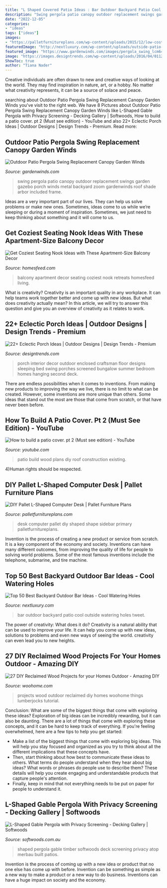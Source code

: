 ```yaml
---
title: "L Shaped Covered Patio Ideas : Bar Outdoor Backyard Patio Cool Outside Watering Holes Tweet"
description: "Swing pergola patio canopy outdoor replacement swings garden gazebo porch winds metal backyard zoom gardenwinds roof shade arbor included frame"
date: "2022-12-05"
categories:
- "ideas"
tags: ["ideas"]
images:
- "https://palletfurnitureplans.com/wp-content/uploads/2015/12/low-cost-L-shape-pallet-computer-desk.jpg"
featuredImage: "http://nextluxury.com/wp-content/uploads/outside-patio-bar-ideas.jpg"
featured_image: "https://www.gardenwinds.com/images/pergola_swing_lcm645a_v1.jpg"
image: "https://images.designtrends.com/wp-content/uploads/2016/04/01124837/decor-for-small-front-porch.jpg"
ShowToc: true
author: "Tiana Nader"
---
```



Creative individuals are often drawn to new and creative ways of looking at the world. They may find inspiration in nature, art, or a hobby. No matter what creativity represents, it can be a source of solace and peace.

	

		
searching about Outdoor Patio Pergola Swing Replacement Canopy Garden Winds you've visit to the right web. We have 8 Pictures about Outdoor Patio Pergola Swing Replacement Canopy Garden Winds like L-Shaped Gable Pergola with Privacy Screening - Decking Gallery | Softwoods, How to build a patio cover. pt 2 (Must see edition) - YouTube and also 22+ Eclectic Porch Ideas | Outdoor Designs | Design Trends - Premium. Read more:
		
    
## Outdoor Patio Pergola Swing Replacement Canopy Garden Winds

<img loading=lazy src="https://www.gardenwinds.com/images/pergola_swing_lcm645a_v1.jpg" onerror="this.onerror=null;this.src='https://tse4.mm.bing.net/th?id=OIP.Hh0u8wXd9ZBEAc2d4LhRfQHaHa&amp;pid=15.1';" alt="Outdoor Patio Pergola Swing Replacement Canopy Garden Winds">

_Source: gardenwinds.com_

>swing pergola patio canopy outdoor replacement swings garden gazebo porch winds metal backyard zoom gardenwinds roof shade arbor included frame. 

	

Ideas are a very important part of our lives. They can help us solve problems or make new ones. Sometimes, ideas come to us while we’re sleeping or during a moment of inspiration. Sometimes, we just need to keep thinking about something and it will come to us.

    
## Get Coziest Seating Nook Ideas With These Apartment-Size Balcony Decor

<img loading=lazy src="http://homesfeed.com/wp-content/uploads/2018/07/screened-balcony-in-small-size-L-shaped-seat-bold-colored-throw-pillows-green-carpeting-roll-up-window-screens.jpg" onerror="this.onerror=null;this.src='https://tse3.mm.bing.net/th?id=OIP.hv-uaimTr5iGNwuQZKcvpAHaNK&amp;pid=15.1';" alt="Get Coziest Seating Nook Ideas with These Apartment-Size Balcony Decor">

_Source: homesfeed.com_

>balcony apartment decor seating coziest nook retreats homesfeed living. 

	

What is creativity?
Creativity is an important quality in any workplace. It can help teams work together better and come up with new ideas. But what does creativity actually mean? In this article, we will try to answer this question and give you an overview of creativity as it relates to work.

    
## 22+ Eclectic Porch Ideas | Outdoor Designs | Design Trends - Premium

<img loading=lazy src="https://images.designtrends.com/wp-content/uploads/2016/04/01124837/decor-for-small-front-porch.jpg" onerror="this.onerror=null;this.src='https://tse3.mm.bing.net/th?id=OIP.ZndE8IWOQUndZ4hkXYLrKwHaJ4&amp;pid=15.1';" alt="22+ Eclectic Porch Ideas | Outdoor Designs | Design Trends - Premium">

_Source: designtrends.com_

>porch interior decor outdoor enclosed craftsman floor designs sleeping bed swing porches screened bungalow summer bedroom homes hanging second deck. 

	

There are endless possibilities when it comes to inventions. From making new products to improving the way we live, there is no limit to what can be created. However, some inventions are more unique than others. Some ideas that stand out the most are those that come from scratch, or that have never been before.

    
## How To Build A Patio Cover. Pt 2 (Must See Edition) - YouTube

<img loading=lazy src="http://i1.ytimg.com/vi/vbmGwRh7xS0/maxresdefault.jpg" onerror="this.onerror=null;this.src='https://tse1.mm.bing.net/th?id=OIP.-srIMQo4b8XbxQf96XAgiQHaEK&amp;pid=15.1';" alt="How to build a patio cover. pt 2 (Must see edition) - YouTube">

_Source: youtube.com_

>patio build wood plans diy roof construction existing. 

	

4)Human rights should be respected.

    
## DIY Pallet L-Shaped Computer Desk | Pallet Furniture Plans

<img loading=lazy src="https://palletfurnitureplans.com/wp-content/uploads/2015/12/low-cost-L-shape-pallet-computer-desk.jpg" onerror="this.onerror=null;this.src='https://tse1.mm.bing.net/th?id=OIP.MCzOiFdEUuYdbLzNFYEaqgHaJ4&amp;pid=15.1';" alt="DIY Pallet L-Shaped Computer Desk | Pallet Furniture Plans">

_Source: palletfurnitureplans.com_

>desk computer pallet diy shaped shape sidebar primary palletfurnitureplans. 

	

Invention is the process of creating a new product or service from scratch. It is a key component of the economy and society. Inventions can have many different outcomes, from improving the quality of life for people to solving world problems. Some of the most famous inventions include the telephone, submarine, and tire machine.

    
## Top 50 Best Backyard Outdoor Bar Ideas - Cool Watering Holes

<img loading=lazy src="http://nextluxury.com/wp-content/uploads/outside-patio-bar-ideas.jpg" onerror="this.onerror=null;this.src='https://tse4.mm.bing.net/th?id=OIP.QmKV4Mtj6-O-CihfywFFTAHaE-&amp;pid=15.1';" alt="Top 50 Best Backyard Outdoor Bar Ideas - Cool Watering Holes">

_Source: nextluxury.com_

>bar outdoor backyard patio cool outside watering holes tweet. 

	

The power of creativity: What does it do?
Creativity is a natural ability that can be used to improve your life. It can help you come up with new ideas, solutions to problems and even new ways of seeing the world. creativity can even lead you to new heights.

    
## 27 DIY Reclaimed Wood Projects For Your Homes Outdoor - Amazing DIY

<img loading=lazy src="http://www.woohome.com/wp-content/uploads/2015/05/Outdoor-Reclaimed-Wood-Projects-Woohome-10.jpg" onerror="this.onerror=null;this.src='https://tse1.mm.bing.net/th?id=OIP.e5gbzuLIR27QwI0Tv3Z8qgHaJ4&amp;pid=15.1';" alt="27 DIY Reclaimed Wood Projects for your Homes Outdoor - Amazing DIY">

_Source: woohome.com_

>projects wood outdoor reclaimed diy homes woohome things lumberjocks tutorial. 

	

Conclusion: What are some of the biggest things that come with exploring these ideas?
Exploration of big ideas can be incredibly rewarding, but it can also be daunting. There are a lot of things that come with exploring these concepts, and it can be hard to keep track of everything. If you're feeling overwhelmed, here are a few tips to help you get started: 
- Make a list of the biggest things that come with exploring big ideas. This will help you stay focused and organized as you try to think about all the different implications that these concepts have. 
- Then, start thinking about how best to communicate these ideas to others. What terms do people understand when they hear about big ideas? What words or phrases do people use to describe them? These details will help you create engaging and understandable products that capture people's attention. 
- Finally, keep in mind that not everything needs to be put on paper for people to understand it.

    
## L-Shaped Gable Pergola With Privacy Screening - Decking Gallery | Softwoods

<img loading=lazy src="http://www.softwoods.com.au/assets/uploads/2013/12/softwoods-timber-gable-pergola-l-shaped-03.jpg" onerror="this.onerror=null;this.src='https://tse2.mm.bing.net/th?id=OIP.iThYyU4iuzSb_WjlKcMoewHaMW&amp;pid=15.1';" alt="L-Shaped Gable Pergola with Privacy Screening - Decking Gallery | Softwoods">

_Source: softwoods.com.au_

>shaped pergola gable timber softwoods deck screening privacy atop merbau built patios. 

	

Invention is the process of coming up with a new idea or product that no one else has come up with before. Invention can be something as simple as a new way to make a product or a new way to do business. Inventions can have a huge impact on society and the economy.

